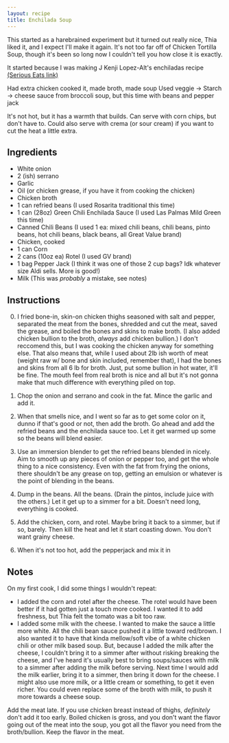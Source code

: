 ```yaml
---
layout: recipe
title: Enchilada Soup
---
```


This started as a harebrained experiment but it turned out really nice, Thia liked it, and I expect I'll make it again. It's not too far off of Chicken Tortilla Soup, though it's been so long now I couldn't tell you how close it is exactly.

It started because I was making J Kenji Lopez-Alt's enchiladas recipe [(Serious Eats link)](https://www.seriouseats.com/the-best-chicken-enchiladas-recipe) 

Had extra chicken
cooked it, made broth, made soup
Used veggie -> Starch -> cheese sauce from broccoli soup, but this time with beans and pepper jack

It's not hot, but it has a warmth that builds. Can serve with corn chips, but don't have to. Could also serve with crema (or sour cream) if you want to cut the heat a little extra.

## Ingredients
- White onion
- 2 (ish) serrano
- Garlic
- Oil (or chicken grease, if you have it from cooking the chicken)
- Chicken broth
- 1 can refried beans (I used Rosarita traditional this time)
- 1 can (28oz) Green Chili Enchilada Sauce (I used Las Palmas Mild Green this time)
- Canned Chili Beans (I used 1 ea: mixed chili beans, chili beans, pinto beans, hot chili beans, black beans, all Great Value brand)
- Chicken, cooked
- 1 can Corn
- 2 cans (10oz ea) Rotel (I used GV brand)
- 1 bag Pepper Jack (I think it was one of those 2 cup bags? Idk whatever size Aldi sells. More is good!)
- Milk (This was _probably_ a mistake, see notes)


## Instructions
0. I fried bone-in, skin-on chicken thighs seasoned with salt and pepper, separated the meat from the bones, shredded and cut the meat, saved the grease, and boiled the bones and skins to make broth. (I also added chicken bullion to the broth, _always_ add chicken bullion.) I don't reccomend this, but I was cooking the chicken anyway for something else. That also means that, while I used about 2lb ish worth of meat (weight raw w/ bone and skin included, remember that), I had the bones and skins from all 6 lb for broth. Just, put some bullion in hot water, it'll be fine. The mouth feel from real broth is nice and all but it's not gonna make that much difference with everything piled on top.

1. Chop the onion and serrano and cook in the fat. Mince the garlic and add it.
2. When that smells nice, and I went so far as to get some color on it, dunno if that's good or not, then add the broth. Go ahead and add the refried beans and the enchilada sauce too. Let it get warmed up some so the beans will blend easier.
3. Use an immersion blender to get the refried beans blended in nicely. Aim to smooth up any pieces of onion or pepper too, and get the whole thing to a nice consistency. Even with the fat from frying the onions, there shouldn't be any grease on top, getting an emulsion or whatever is the point of blending in the beans.
4. Dump in the beans. All the beans. (Drain the pintos, include juice with the others.) Let it get up to a simmer for a bit. Doesn't need long, everything is cooked.
5. Add the chicken, corn, and rotel. Maybe bring it back to a simmer, but if so, barely. Then kill the heat and let it start coasting down. You don't want grainy cheese.
6. When it's not too hot, add the pepperjack and mix it in

## Notes
On my first cook, I did some things I wouldn't repeat:
- I added the corn and rotel after the cheese. The rotel would have been better if it had gotten just a touch more cooked. I wanted it to add freshness, but Thia felt the tomato was a bit too raw.
- I added some milk with the cheese. I wanted to make the sauce a little more white. All the chili bean sauce pushed it a little toward red/brown. I also wanted it to have that kinda mellow/soft vibe of a white chicken chili or other milk based soup. But, because I added the milk after the cheese, I couldn't bring it to a simmer after without risking breaking the cheese, and I've heard it's usually best to bring soups/sauces with milk to a simmer after adding the milk before serving. Next time I would add the milk earlier, bring it to a simmer, then bring it down for the cheese. I might also use more milk, or a little cream or something, to get it even richer. You could even replace some of the broth with milk, to push it more towards a cheese soup.

Add the meat late. If you use chicken breast instead of thighs, _definitely_ don't add it too early. Boiled chicken is gross, and you don't want the flavor going out of the meat into the soup, you got all the flavor you need from the broth/bullion. Keep the flavor in the meat.
